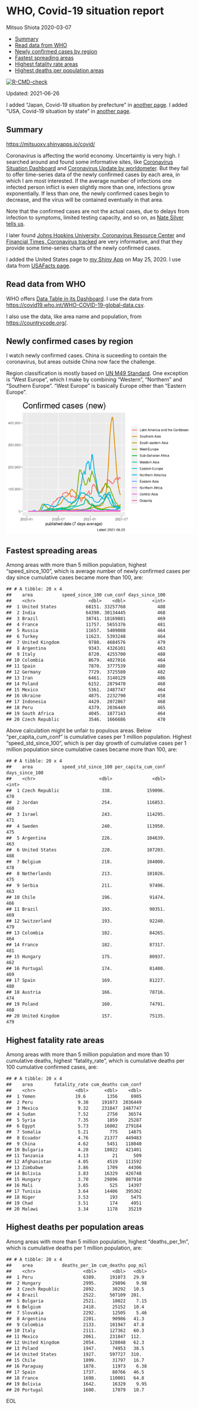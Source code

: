WHO, Covid-19 situation report
================
Mitsuo Shiota
2020-03-07

-   [Summary](#summary)
-   [Read data from WHO](#read-data-from-who)
-   [Newly confirmed cases by region](#newly-confirmed-cases-by-region)
-   [Fastest spreading areas](#fastest-spreading-areas)
-   [Highest fatality rate areas](#highest-fatality-rate-areas)
-   [Highest deaths per population
    areas](#highest-deaths-per-population-areas)

<!-- badges: start -->

[![R-CMD-check](https://github.com/mitsuoxv/covid/workflows/R-CMD-check/badge.svg)](https://github.com/mitsuoxv/covid/actions)
<!-- badges: end -->

Updated: 2021-06-26

I added “Japan, Covid-19 situation by prefecture” in [another
page](Japan.md). I added “USA, Covid-19 situation by state” in [another
page](USA.md).

## Summary

<https://mitsuoxv.shinyapps.io/covid/>

Coronavirus is affecting the world economy. Uncertaintiy is very high. I
searched around and found some informative sites, like [Coronavirus
Situation
Dashboard](https://who.maps.arcgis.com/apps/opsdashboard/index.html#/c88e37cfc43b4ed3baf977d77e4a0667)
and [Coronavirus Update by
worldometer](https://www.worldometers.info/coronavirus/). But they fail
to offer time-series data of the newly confirmed cases by each area, in
which I am most interested. If the average number of infections one
infected person inflict is even slightly more than one, infections grow
exponentially. If less than one, the newly confirmed cases begin to
decrease, and the virus will be contained eventually in that area.

Note that the confirmed cases are not the actual cases, due to delays
from infection to symptoms, limited testing capacity, and so on, as
[Nate Silver tells
us](https://fivethirtyeight.com/features/coronavirus-case-counts-are-meaningless/).

I later found [Johns Hopkins University, Coronavirus Resource
Center](https://coronavirus.jhu.edu/) and [Financial Times, Coronavirus
tracked](https://www.ft.com/content/a26fbf7e-48f8-11ea-aeb3-955839e06441)
are very informative, and that they provide some time-series charts of
the newly confirmed cases.

I added the United States page to [my Shiny
App](https://mitsuoxv.shinyapps.io/covid/) on May 25, 2020. I use data
from [USAFacts
page](https://usafacts.org/visualizations/coronavirus-covid-19-spread-map/).

## Read data from WHO

WHO offers [Data Table in its Dashboard](https://covid19.who.int/table).
I use the data from
<https://covid19.who.int/WHO-COVID-19-global-data.csv>.

I also use the data, like area name and population, from
<https://countrycode.org/>.

## Newly confirmed cases by region

I watch newly confirmed cases. China is suceeding to contain the
coronavirus, but areas outside China now face the challenge.

Region classification is mostly based on [UN M49
Standard](https://unstats.un.org/unsd/methodology/m49/). One exception
is “West Europe”, which I make by combining “Western”, “Northern” and
“Southern Europe”. “West Europe” is basically Europe other than “Eastern
Europe”.

![](README_files/figure-gfm/chart-1.png)<!-- -->

## Fastest spreading areas

Among areas with more than 5 million population, highest
“speed\_since\_100”, which is average number of newly confirmed cases
per day since cumulative cases became more than 100, are:

    ## # A tibble: 20 x 4
    ##    area           speed_since_100 cum_conf days_since_100
    ##    <chr>                    <dbl>    <dbl>          <int>
    ##  1 United States           68151. 33257768            488
    ##  2 India                   64390. 30134445            468
    ##  3 Brazil                  38741. 18169881            469
    ##  4 France                  11757.  5655376            481
    ##  5 Russia                  11657.  5409088            464
    ##  6 Turkey                  11623.  5393248            464
    ##  7 United Kingdom           9780.  4684576            479
    ##  8 Argentina                9343.  4326101            463
    ##  9 Italy                    8720.  4255700            488
    ## 10 Colombia                 8679.  4027016            464
    ## 11 Spain                    7870.  3777539            480
    ## 12 Germany                  7729.  3725580            482
    ## 13 Iran                     6461.  3140129            486
    ## 14 Poland                   6152.  2879470            468
    ## 15 Mexico                   5361.  2487747            464
    ## 16 Ukraine                  4875.  2232790            458
    ## 17 Indonesia                4429.  2072867            468
    ## 18 Peru                     4379.  2036449            465
    ## 19 South Africa             4045.  1877143            464
    ## 20 Czech Republic           3546.  1666686            470

Above calculation might be unfair to populous areas. Below
“per\_capita\_cum\_conf” is cumulative cases per 1 million population.
Highest “speed\_std\_since\_100”, which is per day growth of cumulative
cases per 1 million population since cumulative cases became more than
100, are:

    ## # A tibble: 20 x 4
    ##    area           speed_std_since_100 per_capita_cum_conf days_since_100
    ##    <chr>                        <dbl>               <dbl>          <int>
    ##  1 Czech Republic                338.             159096.            470
    ##  2 Jordan                        254.             116853.            460
    ##  3 Israel                        243.             114295.            471
    ##  4 Sweden                        240.             113950.            475
    ##  5 Argentina                     226.             104639.            463
    ##  6 United States                 220.             107203.            488
    ##  7 Belgium                       218.             104000.            478
    ##  8 Netherlands                   213.             101026.            475
    ##  9 Serbia                        211.              97496.            463
    ## 10 Chile                         196.              91474.            466
    ## 11 Brazil                        193.              90351.            469
    ## 12 Switzerland                   193.              92240.            479
    ## 13 Colombia                      182.              84265.            464
    ## 14 France                        182.              87317.            481
    ## 15 Hungary                       175.              80937.            462
    ## 16 Portugal                      174.              81480.            469
    ## 17 Spain                         169.              81227.            480
    ## 18 Austria                       166.              78716.            474
    ## 19 Poland                        160.              74791.            468
    ## 20 United Kingdom                157.              75135.            479

## Highest fatality rate areas

Among areas with more than 5 million population and more than 10
cumulative deaths, highest “fatality\_rate”, which is cumulative deaths
per 100 cumulative confirmed cases, are:

    ## # A tibble: 20 x 4
    ##    area        fatality_rate cum_deaths cum_conf
    ##    <chr>               <dbl>      <dbl>    <dbl>
    ##  1 Yemen               19.6        1356     6905
    ##  2 Peru                 9.38     191073  2036449
    ##  3 Mexico               9.32     231847  2487747
    ##  4 Sudan                7.52       2750    36574
    ##  5 Syria                7.35       1859    25287
    ##  6 Egypt                5.73      16002   279184
    ##  7 Somalia              5.21        775    14875
    ##  8 Ecuador              4.76      21377   449483
    ##  9 China                4.62       5451   118040
    ## 10 Bulgaria             4.28      18022   421401
    ## 11 Tanzania             4.13         21      509
    ## 12 Afghanistan          4.05       4519   111592
    ## 13 Zimbabwe             3.86       1709    44306
    ## 14 Bolivia              3.83      16329   426748
    ## 15 Hungary              3.70      29896   807910
    ## 16 Mali                 3.65        525    14397
    ## 17 Tunisia              3.64      14406   395362
    ## 18 Niger                3.53        193     5475
    ## 19 Chad                 3.51        174     4951
    ## 20 Malawi               3.34       1178    35219

## Highest deaths per population areas

Among areas with more than 5 million population, highest
“deaths\_per\_1m”, which is cumulative deaths per 1 million population,
are:

    ## # A tibble: 20 x 4
    ##    area           deaths_per_1m cum_deaths pop_mil
    ##    <chr>                  <dbl>      <dbl>   <dbl>
    ##  1 Peru                   6389.     191073   29.9 
    ##  2 Hungary                2995.      29896    9.98
    ##  3 Czech Republic         2892.      30292   10.5 
    ##  4 Brazil                 2522.     507109  201.  
    ##  5 Bulgaria               2521.      18022    7.15
    ##  6 Belgium                2418.      25152   10.4 
    ##  7 Slovakia               2292.      12505    5.46
    ##  8 Argentina              2201.      90986   41.3 
    ##  9 Colombia               2133.     101947   47.8 
    ## 10 Italy                  2111.     127362   60.3 
    ## 11 Mexico                 2061.     231847  112.  
    ## 12 United Kingdom         2054.     128048   62.3 
    ## 13 Poland                 1947.      74953   38.5 
    ## 14 United States          1927.     597727  310.  
    ## 15 Chile                  1899.      31797   16.7 
    ## 16 Paraguay               1878.      11973    6.38
    ## 17 Spain                  1737.      80766   46.5 
    ## 18 France                 1698.     110001   64.8 
    ## 19 Bolivia                1642.      16329    9.95
    ## 20 Portugal               1600.      17079   10.7

EOL
